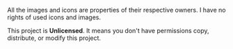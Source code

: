 All the images and icons are properties of their respective owners. I have no rights of used icons and images.

This project is **Unlicensed**. It means you don't have permissions copy, distribute, or modify this project.

